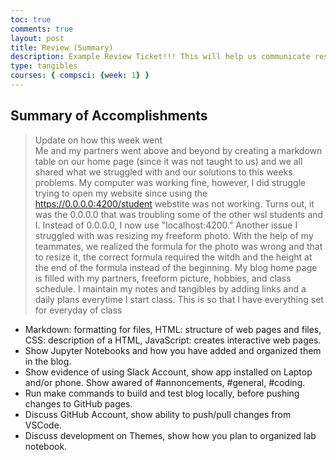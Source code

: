 ```yaml
---
toc: true
comments: true
layout: post
title: Review (Summary)
description: Example Review Ticket!!! This will help us communicate results.
type: tangibles
courses: { compsci: {week: 1} }
---
```


## Summary of Accomplishments
> Update on how this week went  
Me and my partners went above and beyond by creating a markdown table on our home page (since it was not taught to us) and we all shared what we struggled with and our solutions to this weeks problems.
 My computer was working fine, however, I did struggle trying to open my website since using the https://0.0.0.0:4200/student webstite was not working. 
 Turns out, it was the 0.0.0.0 that was troubling some of the other wsl students and I. Instead of 0.0.0.0, I now use "localhost:4200." Another issue I struggled with was resizing my freeform photo. With the help of my teammates, we realized the formula for the photo was wrong and that to resize it, the correct formula required the witdh and the height at the end of the formula instead of the beginning. 
 My blog home page is filled with my partners, freeform picture, hobbies, and class schedule.
I maintain my notes and tangibles by  adding links and a daily plans everytime I start class. This is so that I have everything set for everyday of class
- Markdown: formatting for files, HTML: structure of web pages and files, CSS: description of a HTML, JavaScript: creates interactive web pages.
- Show Jupyter Notebooks and how you have added and organized them in the blog.
- Show evidence of using Slack Account, show app installed on Laptop and/or phone.  Show awared of #annoncements, #general, #coding.
- Run make commands to build and test blog locally, before pushing changes to GitHub pages.
- Discuss GitHub Account, show ability to push/pull changes from VSCode.
- Discuss development on Themes, show how you plan to organized lab notebook.